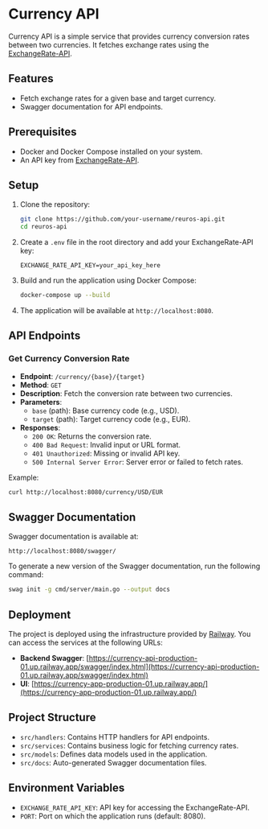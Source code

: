 # Currency API

Currency API is a simple service that provides currency conversion rates between two currencies. It fetches exchange rates using the [ExchangeRate-API](https://www.exchangerate-api.com/).

## Features

- Fetch exchange rates for a given base and target currency.
- Swagger documentation for API endpoints.

## Prerequisites

- Docker and Docker Compose installed on your system.
- An API key from [ExchangeRate-API](https://www.exchangerate-api.com/).

## Setup

1. Clone the repository:
   ```bash
   git clone https://github.com/your-username/reuros-api.git
   cd reuros-api
   ```

2. Create a `.env` file in the root directory and add your ExchangeRate-API key:
   ```properties
   EXCHANGE_RATE_API_KEY=your_api_key_here
   ```

3. Build and run the application using Docker Compose:
   ```bash
   docker-compose up --build
   ```

4. The application will be available at `http://localhost:8080`.

## API Endpoints

### Get Currency Conversion Rate

- **Endpoint**: `/currency/{base}/{target}`
- **Method**: `GET`
- **Description**: Fetch the conversion rate between two currencies.
- **Parameters**:
  - `base` (path): Base currency code (e.g., USD).
  - `target` (path): Target currency code (e.g., EUR).
- **Responses**:
  - `200 OK`: Returns the conversion rate.
  - `400 Bad Request`: Invalid input or URL format.
  - `401 Unauthorized`: Missing or invalid API key.
  - `500 Internal Server Error`: Server error or failed to fetch rates.

Example:
```bash
curl http://localhost:8080/currency/USD/EUR
```

## Swagger Documentation

Swagger documentation is available at:
```
http://localhost:8080/swagger/
```

To generate a new version of the Swagger documentation, run the following command:
```bash
swag init -g cmd/server/main.go --output docs
```

## Deployment

The project is deployed using the infrastructure provided by [Railway](https://railway.app). You can access the services at the following URLs:

- **Backend Swagger**: [https://currency-api-production-01.up.railway.app/swagger/index.html](https://currency-api-production-01.up.railway.app/swagger/index.html)
- **UI**: [https://currency-app-production-01.up.railway.app/](https://currency-app-production-01.up.railway.app/)

## Project Structure

- `src/handlers`: Contains HTTP handlers for API endpoints.
- `src/services`: Contains business logic for fetching currency rates.
- `src/models`: Defines data models used in the application.
- `src/docs`: Auto-generated Swagger documentation files.

## Environment Variables

- `EXCHANGE_RATE_API_KEY`: API key for accessing the ExchangeRate-API.
- `PORT`: Port on which the application runs (default: 8080).

